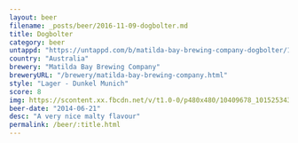 ```yaml
---
layout: beer
filename: _posts/beer/2016-11-09-dogbolter.md
title: Dogbolter
category: beer
untappd: "https://untappd.com/b/matilda-bay-brewing-company-dogbolter/11555"
country: "Australia"
brewery: "Matilda Bay Brewing Company"
breweryURL: "/brewery/matilda-bay-brewing-company.html"
style: "Lager - Dunkel Munich"
score: 8
img: https://scontent.xx.fbcdn.net/v/t1.0-0/p480x480/10409678_10152534301618745_7574186216754130853_n.jpg?oh=62e638a276d6ac726120a4b0bab3a67e&oe=59CD6C04
beer-date: "2014-06-21"
desc: "A very nice malty flavour"
permalink: /beer/:title.html
---
```

